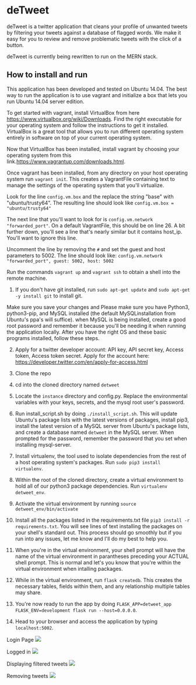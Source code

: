 # deTweet

deTweet is a twitter application that cleans your profile of unwanted tweets by filtering your tweets against a database of flagged words. We make it easy for you to review and remove problematic tweets with the click of a button. 

deTweet is currently being rewritten to run on the MERN stack. 

## How to install and run
This application has been developed and tested on Ubuntu 14.04. The best way to run the application is to use vagrant and initialize a box that lets you run Ubuntu 14.04 server edition.

To get started with vagrant, install VirtualBox from here https://www.virtualbox.org/wiki/Downloads. Find the right executable for your operating system and follow the instructions to get it installed. VirtualBox is a great tool that allows you to run different operating system entirely in software on top of your current operating system. 

Now that VirtualBox has been installed, install vagrant by choosing your operating system from this link.https://www.vagrantup.com/downloads.html. 

Once vagrant has been installed, from any directory on your host operating system run `vagrant init`. This creates a VagrantFile containing text to manage the settings of the operating system that you'll virtualize.

Look for the line `config.vm.box` and the replace the string "base" with "ubuntu/trusty64". The resulting line should look like `config.vm.box = "ubuntu/trusty64"` 

The next line that you'll want to look for is `config.vm.network "forwarded_port"`. On a default VagrantFile, this should be on line 26. A bit further down, you'll see a line that's nearly similar but it contains host_ip. You'll want to ignore this line.

Uncomment the line by removing the `#` and set the guest and host parameters to 5002. The line should look like: `config.vm.network "forwarded_port", guest: 5002, host: 5002`

Run the commands `vagrant up` and `vagrant ssh` to obtain a shell into the remote machine.

1. If you don't have git installed, run `sudo apt-get update` and `sudo apt-get -y install git` to install git.

Make sure you save your changes and
Please make sure you have Python3, python3-pip, and MySQL installed (the default MySQLinstallation from Ubuntu's ppa's will suffice). when MySQL is being installed, create a good root password and remember it because you'll be needing it when running the application locally. After you have the right OS and these basic programs installed, follow these steps.

2. Apply for a twitter developer account: API key, API secret key, Access token, Access token secret. Apply for the account here: https://developer.twitter.com/en/apply-for-access.html

3. Clone the repo

4. cd into the cloned directory named  `detweet`

5. Locate the `instance` directory and config.py. Replace the environmental variables with your keys, secrets, and the mysql root user's password.

6. Run install_script.sh by doing `./install_script.sh`. This will update Ubuntu's package lists with the latest versions of packages, install pip3, install the latest version of a MySQL server from Ubuntu's package lists, and create a database named `detweet` in the MySQL server. When prompted for the password, remember the password that you set when installing mysql-server.

7. Install virtualenv, the tool used to isolate dependencies from the rest of a host operating system's packages. Run `sudo pip3 install virtualenv`.

8. Within the root of the cloned directory, create a virtual environment to hold all of our python3 package dependencies. Run `virtualenv detweet_env`.

9. Activate the virtual environment by running `source detweet_env/bin/activate`

10. Install all the packages listed in the requirements.txt file `pip3 install -r requirements.txt`. You will see lines of text installing the packages on your shell's standard out. This process should go smoothly but if you run into any issues, let me know and I'll do my best to help you.

11. When you're in the virtual environment, your shell prompt will have the name of the virtual environment in parantheses preceding your ACTUAL shell prompt. This is normal and let's you know that you're within the virtual environment when intalling packages.

12. While in the virtual environment, run `flask createdb`. This creates the necessary tables, fields within them, and any relationship multiple tables may share.

13. You're now ready to run the app by doing `FLASK_APP=detweet_app FLASK_ENV=development flask run --host=0.0.0.0`.

14. Head to your browser and access the application by typing `localhost:5002`.


Login Page
<img src="https://github.com/robertglatzel/detweet/blob/master/images/Screen%20Shot%202019-04-03%20at%2010.17.19%20AM.png" />

Logged in
<img src="https://github.com/robertglatzel/detweet/blob/master/images/Screen%20Shot%202019-04-03%20at%2010.17.34%20AM.png" />

Displaying filtered tweets
<img src="https://github.com/robertglatzel/detweet/blob/master/images/Screen%20Shot%202019-04-03%20at%2010.18.15%20AM.png" />

Removing tweets
<img src="https://github.com/robertglatzel/detweet/blob/master/images/Screen%20Shot%202019-04-03%20at%2010.18.32%20AM.png" />
